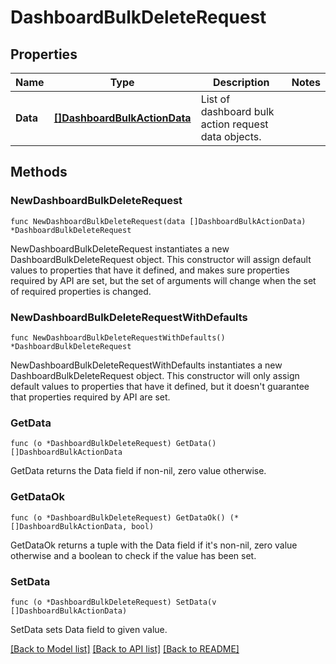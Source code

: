 # DashboardBulkDeleteRequest

## Properties

Name | Type | Description | Notes
---- | ---- | ----------- | ------
**Data** | [**[]DashboardBulkActionData**](DashboardBulkActionData.md) | List of dashboard bulk action request data objects. | 

## Methods

### NewDashboardBulkDeleteRequest

`func NewDashboardBulkDeleteRequest(data []DashboardBulkActionData) *DashboardBulkDeleteRequest`

NewDashboardBulkDeleteRequest instantiates a new DashboardBulkDeleteRequest object.
This constructor will assign default values to properties that have it defined,
and makes sure properties required by API are set, but the set of arguments
will change when the set of required properties is changed.

### NewDashboardBulkDeleteRequestWithDefaults

`func NewDashboardBulkDeleteRequestWithDefaults() *DashboardBulkDeleteRequest`

NewDashboardBulkDeleteRequestWithDefaults instantiates a new DashboardBulkDeleteRequest object.
This constructor will only assign default values to properties that have it defined,
but it doesn't guarantee that properties required by API are set.

### GetData

`func (o *DashboardBulkDeleteRequest) GetData() []DashboardBulkActionData`

GetData returns the Data field if non-nil, zero value otherwise.

### GetDataOk

`func (o *DashboardBulkDeleteRequest) GetDataOk() (*[]DashboardBulkActionData, bool)`

GetDataOk returns a tuple with the Data field if it's non-nil, zero value otherwise
and a boolean to check if the value has been set.

### SetData

`func (o *DashboardBulkDeleteRequest) SetData(v []DashboardBulkActionData)`

SetData sets Data field to given value.



[[Back to Model list]](../README.md#documentation-for-models) [[Back to API list]](../README.md#documentation-for-api-endpoints) [[Back to README]](../README.md)


